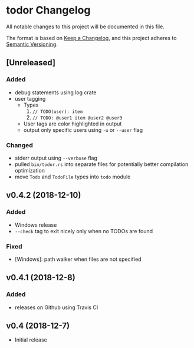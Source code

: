 # todor Changelog
All notable changes to this project will be documented in this file.

The format is based on [Keep a Changelog](https://keepachangelog.com/en/1.0.0/),
and this project adheres to [Semantic Versioning](https://semver.org/spec/v2.0.0.html).

<!-- ## [Unreleased] -->
<!-- ### Added -->
<!-- ### Changed -->
<!-- ### Deprecated -->
<!-- ### Removed -->
<!-- ### Fixed -->
<!-- ### Security -->

## [Unreleased]
### Added
- debug statements using log crate
- user tagging
	- Types
		1. `// TODO(user): item`
		2. `// TODO: @user1 item @user2 @user3`
	- User tags are color highlighted in output
	- output only specific users using `-u` or `--user` flag

### Changed
- stderr output using `--verbose` flag
- pulled `bin/todor.rs` into separate files for potentially better compilation optimization
- move `Todo` and `TodoFile` types into `todo` module


## v0.4.2 (2018-12-10)
### Added
- Windows release
- `--check` tag to exit nicely only when no TODOs are found

### Fixed
- [Windows]: path walker when files are not specified


## v0.4.1 (2018-12-8)
### Added
- releases on Github using Travis CI

## v0.4 (2018-12-7)
- Initial release
